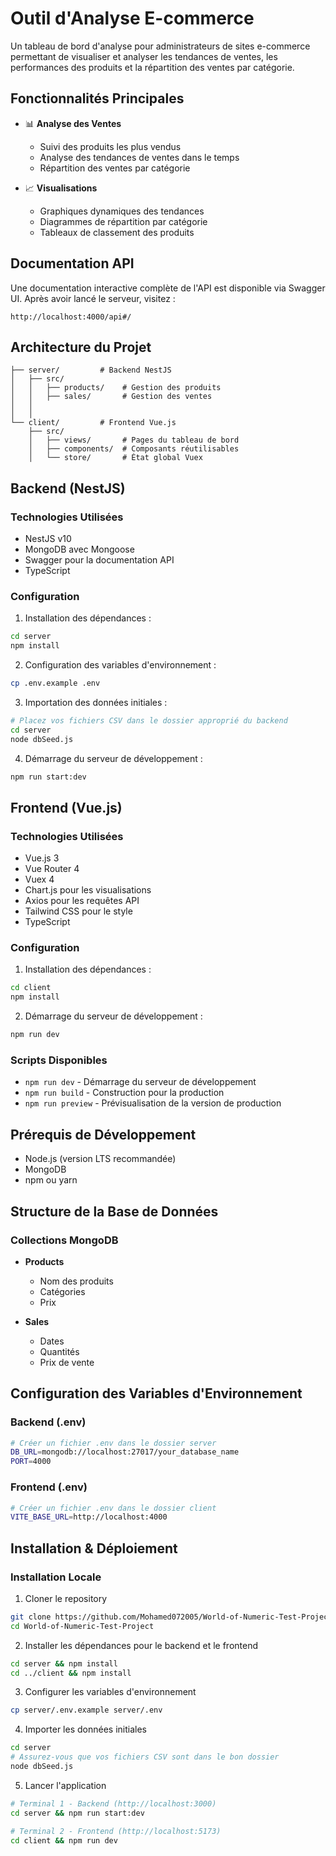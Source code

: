 # Outil d'Analyse E-commerce

Un tableau de bord d'analyse pour administrateurs de sites e-commerce permettant de visualiser et analyser les tendances de ventes, les performances des produits et la répartition des ventes par catégorie.

## Fonctionnalités Principales

- 📊 **Analyse des Ventes**
  - Suivi des produits les plus vendus
  - Analyse des tendances de ventes dans le temps
  - Répartition des ventes par catégorie
  
- 📈 **Visualisations**
  - Graphiques dynamiques des tendances
  - Diagrammes de répartition par catégorie
  - Tableaux de classement des produits

## Documentation API

Une documentation interactive complète de l'API est disponible via Swagger UI. Après avoir lancé le serveur, visitez :
```
http://localhost:4000/api#/
```

## Architecture du Projet

```
├── server/         # Backend NestJS
│   ├── src/
│   │   ├── products/    # Gestion des produits
│   │   ├── sales/       # Gestion des ventes
│   │   
│   │
└── client/         # Frontend Vue.js
    ├── src/
    │   ├── views/       # Pages du tableau de bord
    │   ├── components/  # Composants réutilisables
    │   └── store/       # État global Vuex
```

## Backend (NestJS)

### Technologies Utilisées

- NestJS v10
- MongoDB avec Mongoose
- Swagger pour la documentation API
- TypeScript

### Configuration

1. Installation des dépendances :
```bash
cd server
npm install
```

2. Configuration des variables d'environnement :
```bash
cp .env.example .env
```

3. Importation des données initiales :
```bash
# Placez vos fichiers CSV dans le dossier approprié du backend
cd server
node dbSeed.js
```

4. Démarrage du serveur de développement :
```bash
npm run start:dev
```

## Frontend (Vue.js)

### Technologies Utilisées

- Vue.js 3
- Vue Router 4
- Vuex 4
- Chart.js pour les visualisations
- Axios pour les requêtes API
- Tailwind CSS pour le style
- TypeScript

### Configuration

1. Installation des dépendances :
```bash
cd client
npm install
```

2. Démarrage du serveur de développement :
```bash
npm run dev
```

### Scripts Disponibles

- `npm run dev` - Démarrage du serveur de développement
- `npm run build` - Construction pour la production
- `npm run preview` - Prévisualisation de la version de production

## Prérequis de Développement

- Node.js (version LTS recommandée)
- MongoDB
- npm ou yarn

## Structure de la Base de Données

### Collections MongoDB

- **Products**
  - Nom des produits
  - Catégories
  - Prix

- **Sales**
  - Dates
  - Quantités
  - Prix de vente

## Configuration des Variables d'Environnement

### Backend (.env)
```bash
# Créer un fichier .env dans le dossier server
DB_URL=mongodb://localhost:27017/your_database_name
PORT=4000
```

### Frontend (.env)
```bash
# Créer un fichier .env dans le dossier client
VITE_BASE_URL=http://localhost:4000
```

## Installation & Déploiement

### Installation Locale

1. Cloner le repository
```bash
git clone https://github.com/Mohamed072005/World-of-Numeric-Test-Project.git
cd World-of-Numeric-Test-Project
```

2. Installer les dépendances pour le backend et le frontend
```bash
cd server && npm install
cd ../client && npm install
```

3. Configurer les variables d'environnement
```bash
cp server/.env.example server/.env
```

4. Importer les données initiales
```bash
cd server
# Assurez-vous que vos fichiers CSV sont dans le bon dossier
node dbSeed.js
```

5. Lancer l'application
```bash
# Terminal 1 - Backend (http://localhost:3000)
cd server && npm run start:dev

# Terminal 2 - Frontend (http://localhost:5173)
cd client && npm run dev
```